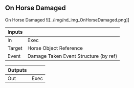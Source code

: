 ## On Horse Damaged
On Horse Damaged
![[../img/nd_img_OnHorseDamaged.png]]

|Inputs||
|--|--|
| In | Exec |
| Target | Horse Object Reference |
| Event | Damage Taken Event Structure (by ref) |

|Outputs||
|--|--|
| Out | Exec |
